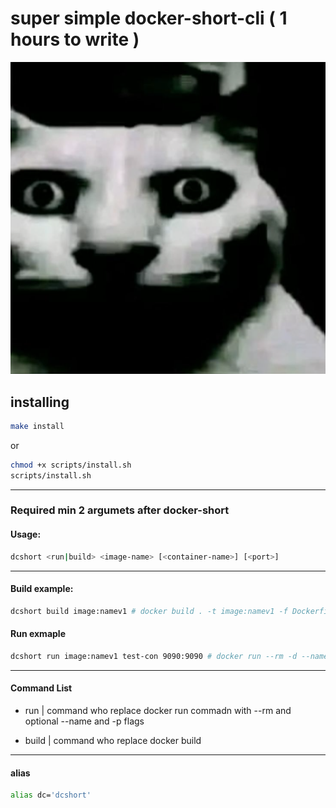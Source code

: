 # super simple docker-short-cli ( 1 hours to write )

![cat](./assets/image.png)


## installing 

```bash
make install
```

or

```bash
chmod +x scripts/install.sh
scripts/install.sh
```
---

### Required min 2 argumets after docker-short

#### Usage:

```bash
dcshort <run|build> <image-name> [<container-name>] [<port>]
```
---

#### Build example:

```bash
dcshort build image:namev1 # docker build . -t image:namev1 -f Dockerfile
```

#### Run exmaple 

```bash
dcshort run image:namev1 test-con 9090:9090 # docker run --rm -d --name test-con -p 9090:9090 image:namev1
```

--- 
#### Command List

- run | command who replace docker run commadn with --rm and optional --name and -p flags

- build | command who replace docker build 

--- 
#### alias

```bash
alias dc='dcshort'
```